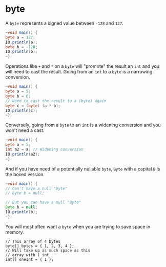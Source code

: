 # byte

A `byte` represents a signed value between `-128`
and `127`.

```java
~void main() {
byte a = 127;
IO.println(a);
byte b = -128;
IO.println(b);
~}
```

Operations like `+` and `*` on a `byte` will "promote" the result an `int`
and you will need to cast the result. Going from an `int` to a `byte`
is a narrowing conversion.

```java
~void main() {
byte a = 5;
byte b = 6;
// Need to cast the result to a (byte) again
byte c = (byte) (a * b);
IO.println(c);
~}
```

Conversely, going from a `byte` to an `int` is a widening conversion and you won't
need a cast.

```java
~void main() {
byte a = 5;
int a2 = a; // Widening conversion
IO.println(a2);
~}
```


And if you have need of a potentially nullable `byte`, `Byte` with a capital `B` is the boxed version.

```java
~void main() {
// Can't have a null "byte"
// byte b = null; 

// But you can have a null "Byte"
Byte b = null;
IO.println(b);
~}
```

You will most often want a `byte` when you are trying to save space in memory.

```java,no_run
// This array of 4 bytes
byte[] bytes = { 1, 2, 3, 4 };
// Will take up as much space as this
// array with 1 int
int[] oneInt = { 1 };
```


